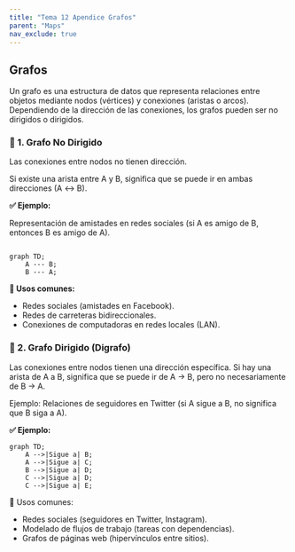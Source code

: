 ```yaml
---
title: "Tema 12 Apendice Grafos"
parent: "Maps"
nav_exclude: true
---
```



## Grafos

Un grafo es una estructura de datos que representa relaciones entre objetos mediante nodos (vértices) y conexiones (aristas o arcos). Dependiendo de la dirección de las conexiones, los grafos pueden ser no dirigidos o dirigidos.

### 📌 1. Grafo No Dirigido

Las conexiones entre nodos no tienen dirección.

Si existe una arista entre A y B, significa que se puede ir en ambas direcciones (A ↔ B).

**✅ Ejemplo:**

Representación de amistades en redes sociales (si A es amigo de B, entonces B es amigo de A).


```mermaid

graph TD;
    A --- B;
    B --- A;

```


**🔹 Usos comunes:**

- Redes sociales (amistades en Facebook).
- Redes de carreteras bidireccionales.
- Conexiones de computadoras en redes locales (LAN).

### 📌 2. Grafo Dirigido (Digrafo)

Las conexiones entre nodos tienen una dirección específica.
Si hay una arista de A a B, significa que se puede ir de A → B, pero no necesariamente de B → A.

Ejemplo: Relaciones de seguidores en Twitter (si A sigue a B, no significa que B siga a A).

**✅ Ejemplo:**
```mermaid
graph TD;
    A -->|Sigue a| B;
    A -->|Sigue a| C;
    B -->|Sigue a| D;
    C -->|Sigue a| D;
    C -->|Sigue a| E;
```
🔹 Usos comunes:

- Redes sociales (seguidores en Twitter, Instagram).
- Modelado de flujos de trabajo (tareas con dependencias).
- Grafos de páginas web (hipervínculos entre sitios).
